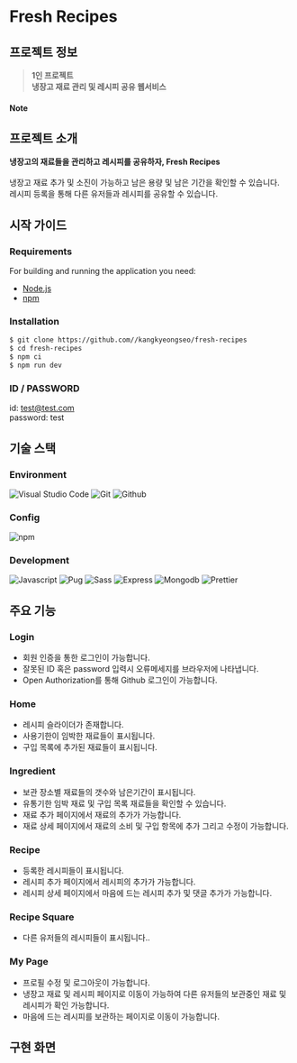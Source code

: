 # Fresh Recipes

## 프로젝트 정보

>**1인 프로젝트**
<br/>**냉장고 재료 관리 및 레시피 공유 웹서비스** 

#### Note

## 프로젝트 소개
**냉장고의 재료들을 관리하고 레시피를 공유하자, Fresh Recipes**
</br>
</br>
냉장고 재료 추가 및 소진이 가능하고 남은 용량 및 남은 기간을 확인할 수 있습니다.
</br>
레시피 등록을 통해 다른 유저들과 레시피를 공유할 수 있습니다.

## 시작 가이드

### Requirements

For building and running the application you need:

- [Node.js](https://nodejs.org/ko/download)
- [npm](https://www.npmjs.com/package/package)

### Installation

``` bash
$ git clone https://github.com//kangkyeongseo/fresh-recipes
$ cd fresh-recipes
$ npm ci
$ npm run dev
```

### ID / PASSWORD
id: test@test.com</br>
password: test

## 기술 스택

### Environment

![Visual Studio Code](https://img.shields.io/badge/Visual%20Studio%20Code-007ACC?style=for-the-badge&logo=Visual%20Studio%20Code&logoColor=white)
![Git](https://img.shields.io/badge/Git-F05032?style=for-the-badge&logo=Git&logoColor=white)
![Github](https://img.shields.io/badge/GitHub-181717?style=for-the-badge&logo=GitHub&logoColor=white)

### Config

![npm](https://img.shields.io/badge/npm-CB3837?style=for-the-badge&logo=npm&logoColor=white) 

### Development

![Javascript](https://img.shields.io/badge/javascript-F7DF1E?style=for-the-badge&logo=javascript&logoColor=white)
![Pug](https://img.shields.io/badge/pug-A86454?style=for-the-badge&logo=pug&logoColor=61DAFB)
![Sass](https://img.shields.io/badge/sass-CC6699?style=for-the-badge&logo=sass&logoColor=white)
![Express](https://img.shields.io/badge/express-000000.svg?&style=for-the-badge&logo=express&logoColor=white)
![Mongodb](https://img.shields.io/badge/mongodb-47A248.svg?&style=for-the-badge&logo=mongodb&logoColor=white)
![Prettier](https://img.shields.io/badge/prettier-DF0067.svg?&style=for-the-badge&logo=prettier&logoColor=white)

## 주요 기능

### Login
- 회원 인증을 통한 로그인이 가능합니다.
- 잘못된 ID 혹은 password 입력시 오류메세지를 브라우저에 나타냅니다.
- Open Authorization를 통해 Github 로그인이 가능합니다.

### Home
- 레시피 슬라이더가 존재합니다.
- 사용기한이 임박한 재료들이 표시됩니다.
- 구입 목록에 추가된 재료들이 표시됩니다.

### Ingredient
- 보관 장소별 재료들의 갯수와 남은기간이 표시됩니다.
- 유통기한 임박 재료 및 구입 목록 재료들을 확인할 수 있습니다.
- 재료 추가 페이지에서 재료의 추가가 가능합니다.
- 재료 상세 페이지에서 재료의 소비 및 구입 항목에 추가 그리고 수정이 가능합니다.

### Recipe
- 등록한 레시피들이 표시됩니다.
- 레시피 추가 페이지에서 레시피의 추가가 가능합니다.
- 레시피 상세 페이지에서 마음에 드는 레시피 추가 및 댓글 추가가 가능합니다.
  
### Recipe Square
- 다른 유저들의 레시피들이 표시됩니다..

### My Page
- 프로필 수정 및 로그아웃이 가능합니다.
- 냉장고 재료 및 레시피 페이지로 이동이 가능하여 다른 유저들의 보관중인 재료 및 레시피가 확인 가능합니다.
- 마음에 드는 레시피를 보관하는 페이지로 이동이 가능합니다.

## 구현 화면
